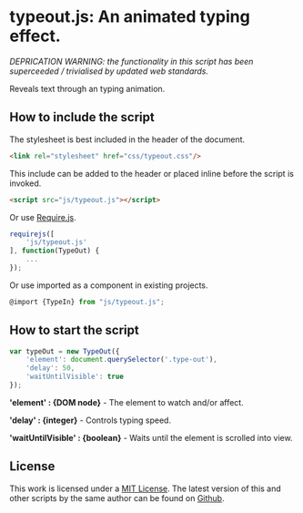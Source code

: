# typeout.js: An animated typing effect.

*DEPRICATION WARNING: the functionality in this script has been superceeded / trivialised by updated web standards.*

Reveals text through an typing animation.

## How to include the script

The stylesheet is best included in the header of the document.

```html
<link rel="stylesheet" href="css/typeout.css"/>
```

This include can be added to the header or placed inline before the script is invoked.

```html
<script src="js/typeout.js"></script>
```

Or use [Require.js](https://requirejs.org/).

```js
requirejs([
	'js/typeout.js'
], function(TypeOut) {
	...
});
```

Or use imported as a component in existing projects.

```js
@import {TypeIn} from "js/typeout.js";
```

## How to start the script

```javascript
var typeOut = new TypeOut({
	'element': document.querySelector('.type-out'),
	'delay': 50,
	'waitUntilVisible': true
});
```

**'element' : {DOM node}** - The element to watch and/or affect.

**'delay' : {integer}** - Controls typing speed.

**'waitUntilVisible' : {boolean}** - Waits until the element is scrolled into view.

## License

This work is licensed under a [MIT License](https://opensource.org/licenses/MIT). The latest version of this and other scripts by the same author can be found on [Github](https://github.com/WoollyMittens).
